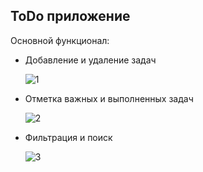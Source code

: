 ## ToDo приложение
Основной функционал:</br>
* Добавление и удаление задач

  ![1](https://github.com/akmltw/Senla-ToDo/assets/79102708/20d9b2bc-bacc-4315-8c91-9b7fe518b55e)


* Отметка важных и выполненных задач
  
  ![2](https://github.com/akmltw/Senla-ToDo/assets/79102708/1d2f9b66-a004-4cfa-8d05-2b5935c616eb)


* Фильтрация и поиск

  ![3](https://github.com/akmltw/Senla-ToDo/assets/79102708/0fd6226a-ab18-49a5-bcd4-3fb30612ba42)
